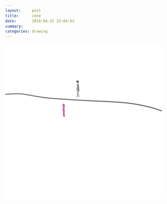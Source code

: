 ```yaml
---
layout:     post
title:      zone
date:       2018-04-25 23:04:43
summary:    
categories: drawing
---
```

![zone](/images/diary/zone.png "hmmm")
